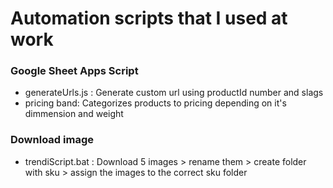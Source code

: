 # Automation scripts that I used at work

### Google Sheet Apps Script
- generateUrls.js : Generate custom url using productId number and slags
- pricing band: Categorizes products to pricing depending on it's dimmension and weight

### Download image
- trendiScript.bat : Download 5 images > rename them > create folder with sku > assign the images to the correct sku folder 